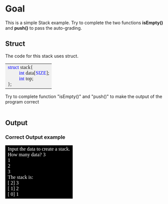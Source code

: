 # Goal

This is a simple Stack example. Try to complete the two functions **isEmpty()** and **push()** to pass the auto-grading.

## Struct
The code for this stack uses struct.
<table>
<tr>
    <td bgcolor=#F0F0F0><font face="Consolas">
        <font color=blue>struct </font>stack{</br>
        &emsp;&emsp;<font color=blue>    int </font>data[<font color=blue>SIZE</font>];</br>
        &emsp;&emsp;<font color=blue>    int </font>top;</br>
        };</br>
    </font>
    </td>
</tr>
</table>
Try to complete function "isEmpty()" and "push()" to make the output of the program correct</br>
</br>

## Output
### Correct Output example 
<table>
<tr>
    <td bgcolor=black><font color=white face="Consolas">
    Input the data to create a stack.</br>
    How many data? 3</br>
    1</br>
    2</br>
    3</br>
    The stack is: </br>
    [ 2] 3</br>
    [ 1] 2</br>
    [ 0] 1</br>
    </font>
	</td>
</tr>
</table>
